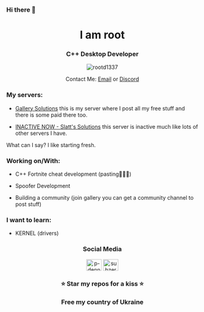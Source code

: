 ### Hi there 👋

<h1 align="center">I am root</h1>
<h3 align="center">C++ Desktop Developer</h3>

<p align="center"> <img src="https://komarev.com/ghpvc/?username=p-jonomango&label=Profile%20views&color=0e75b6&style=flat" alt="rootd1337" /> </p>

<p align="center"> Contact Me: <a href="gth2acc@gmail.com">Email</a> or <a href="https://discordapp.com/users/1204627782731042826">Discord</a></p>

### My servers:

- [Gallery Solutions](https://discord.gg/8eTTabz7TW) this is my server where I post all my free stuff and there is some paid there too.

- [INACTIVE NOW - Slatt's Solutions](https://discord.gg/rxBtbEWp3K) this server is inactive much like lots of other servers I have.

What can I say? I like starting fresh.

### Working on/With:

- C++ Fortnite cheat development (pasting🤑🤑🤑)

- Spoofer Development

- Building a community (join gallery you can get a community channel to post stuff)

### I want to learn:

- KERNEL (drivers)

<h3 align="center">Social Media</h3>
<p align="center">
<a href="https://www.youtube.com/rootpastez" target="blank"><img align="center" src="https://raw.githubusercontent.com/rahuldkjain/github-profile-readme-generator/master/src/images/icons/Social/youtube.svg" alt="p-denny" height="30" width="40" /></a>
<a href="https://discordapp.com/users/1204627782731042826" target="blank"><img align="center" src="https://raw.githubusercontent.com/rahuldkjain/github-profile-readme-generator/master/src/images/icons/Social/discord.svg" alt="subzerofn" height="30" width="40" /></a>
</p>
 
<h3 align="center">⭐ Star my repos for a kiss ⭐</h3>

<h3 align="center">Free my country of Ukraine</h3>

